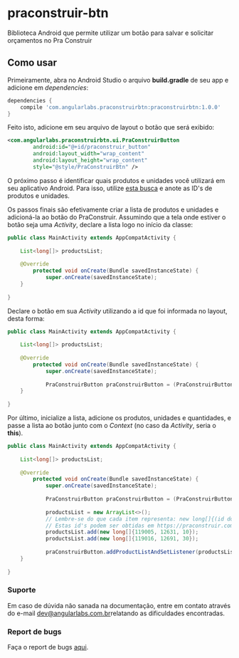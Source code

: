# praconstruir-btn

Biblioteca Android que permite utilizar um botão para salvar e solicitar orçamentos no Pra Construir

## Como usar

Primeiramente, abra no Android Studio o arquivo **build.gradle** de seu app e adicione em _dependencies_: 

```gradle
dependencies {
    compile 'com.angularlabs.praconstruirbtn:praconstruirbtn:1.0.0'
}
```

Feito isto, adicione em seu arquivo de layout o botão que será exibido:

```xml
<com.angularlabs.praconstruirbtn.ui.PraConstruirButton
        android:id="@+id/praconstruir_button"
        android:layout_width="wrap_content"
        android:layout_height="wrap_content"
        style="@style/PraConstruirBtn" />
```

O próximo passo é identificar quais produtos e unidades você utilizará em seu aplicativo Android. Para isso, utilize [esta busca](https://praconstruir.com.br/developer/painel/busca) e anote as ID's de produtos e unidades.

Os passos finais são efetivamente criar a lista de produtos e unidades e adicioná-la ao botão do PraConstruir. Assumindo que a tela onde estiver o botão seja uma _Activity_, declare a lista logo no início da classe:

```java
public class MainActivity extends AppCompatActivity {
    
    List<long[]> productsList;
    
    @Override
        protected void onCreate(Bundle savedInstanceState) {
            super.onCreate(savedInstanceState);
    }
    
}
```

Declare o botão em sua _Activity_ utilizando a id que foi informada no layout, desta forma:
```java
public class MainActivity extends AppCompatActivity {
    
    List<long[]> productsList;
    
    @Override
        protected void onCreate(Bundle savedInstanceState) {
            super.onCreate(savedInstanceState);
            
            PraConstruirButton praConstruirButton = (PraConstruirButton) findViewById(R.id.praconstruir_button);
    }
    
}
```

Por último, inicialize a lista, adicione os produtos, unidades e quantidades, e passe a lista ao botão junto com o _Context_ (no caso da _Activity_, seria o **this**).

```java
public class MainActivity extends AppCompatActivity {
    
    List<long[]> productsList;
    
    @Override
        protected void onCreate(Bundle savedInstanceState) {
            super.onCreate(savedInstanceState);
            
            PraConstruirButton praConstruirButton = (PraConstruirButton) findViewById(R.id.praconstruir_button);
            
            productsList = new ArrayList<>();
            // Lembre-se do que cada item representa: new long[]{(id do produto), (id da unidade), quantidade}
            // Estas id's podem ser obtidas em https://praconstruir.com.br/developer/painel/busca
            productsList.add(new long[]{119005, 12631, 10});
            productsList.add(new long[]{119016, 12691, 30});
            
            praConstruirButton.addProductListAndSetListener(productsList, this);
    }
    
}
```

### Suporte

Em caso de dúvida não sanada na documentação, entre em contato através do e-mail [dev@angularlabs.com.br](mailto:dev@angularlabs.com.br)relatando as dificuldades encontradas.

### Report de bugs

Faça o report de bugs [aqui](https://github.com/AngularTecnologias/praconstruir-btn/issues).
